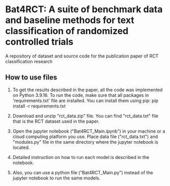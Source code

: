 # Bat4RCT: A suite of benchmark data and baseline methods for text classification of randomized controlled trials
A repository of dataset and source code for the publication paper of RCT classification research 

## How to use files  
1. To get the results described in the paper, all the code was implemented on Python 3.9.16. To run the code, make sure that all packages in 'requirements.txt' file are installed. You can install them using pip: pip install -r requirements.txt 

2. Download and unzip "rct_data.zip" file. You can find "rct_data.txt" file that is the RCT dataset used in the paper. 
 
3. Open the jupyter notebook ("Bat4RCT_Main.ipynb") in your machine or a cloud computing platform you use. Place data file ("rct_data.txt") and "modules.py" file in the same directory where the jupyter notebook is located. 

4. Detailed instruction on how to run each model is described in the notebook.

5. Also, you can use a python file ("Bat4RCT_Main.py") instead of the jupyter notebook to run the same models.

